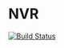 # NVR

[![Build Status](https://navertica.visualstudio.com/BusinessCentral/_apis/build/status%2FAquashield%2FMaster%2FAquashieldAccruals%20Master?repoName=AquashieldAccruals&branchName=master)](https://navertica.visualstudio.com/BusinessCentral/_build/latest?definitionId=376&repoName=AquashieldAccruals&branchName=master)
